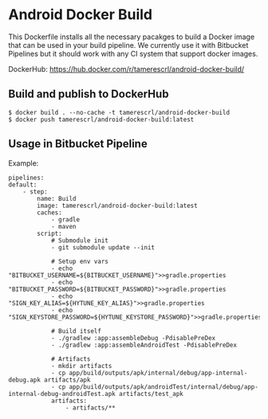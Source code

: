 # Android Docker Build

This Dockerfile installs all the necessary pacakges to build a Docker image
that can be used in your build pipeline. We currently use it with Bitbucket
Pipelines but it should work with any CI system that support docker images.

DockerHub: https://hub.docker.com/r/tamerescrl/android-docker-build/

## Build and publish to DockerHub

    $ docker build . --no-cache -t tamerescrl/android-docker-build
    $ docker push tamerescrl/android-docker-build:latest

## Usage in Bitbucket Pipeline

Example:

    pipelines:
    default:
        - step:
            name: Build
            image: tamerescrl/android-docker-build:latest
            caches:
                - gradle
                - maven
            script:
                # Submodule init
                - git submodule update --init

                # Setup env vars
                - echo "BITBUCKET_USERNAME=${BITBUCKET_USERNAME}">>gradle.properties
                - echo "BITBUCKET_PASSWORD=${BITBUCKET_PASSWORD}">>gradle.properties
                - echo "SIGN_KEY_ALIAS=${HYTUNE_KEY_ALIAS}">>gradle.properties
                - echo "SIGN_KEYSTORE_PASSWORD=${HYTUNE_KEYSTORE_PASSWORD}">>gradle.properties

                # Build itself
                - ./gradlew :app:assembleDebug -PdisablePreDex
                - ./gradlew :app:assembleAndroidTest -PdisablePreDex

                # Artifacts 
                - mkdir artifacts
                - cp app/build/outputs/apk/internal/debug/app-internal-debug.apk artifacts/apk
                - cp app/build/outputs/apk/androidTest/internal/debug/app-internal-debug-androidTest.apk artifacts/test_apk
                artifacts:
                    - artifacts/**